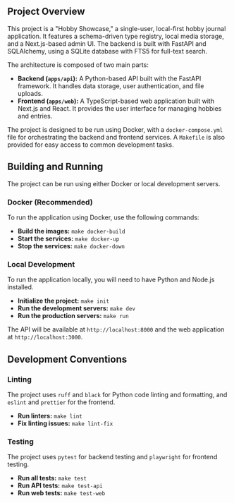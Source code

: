 ## Project Overview

This project is a "Hobby Showcase," a single-user, local-first hobby journal application. It features a schema-driven type registry, local media storage, and a Next.js-based admin UI. The backend is built with FastAPI and SQLAlchemy, using a SQLite database with FTS5 for full-text search.

The architecture is composed of two main parts:

*   **Backend (`apps/api`):** A Python-based API built with the FastAPI framework. It handles data storage, user authentication, and file uploads.
*   **Frontend (`apps/web`):** A TypeScript-based web application built with Next.js and React. It provides the user interface for managing hobbies and entries.

The project is designed to be run using Docker, with a `docker-compose.yml` file for orchestrating the backend and frontend services. A `Makefile` is also provided for easy access to common development tasks.

## Building and Running

The project can be run using either Docker or local development servers.

### Docker (Recommended)

To run the application using Docker, use the following commands:

*   **Build the images:** `make docker-build`
*   **Start the services:** `make docker-up`
*   **Stop the services:** `make docker-down`

### Local Development

To run the application locally, you will need to have Python and Node.js installed.

*   **Initialize the project:** `make init`
*   **Run the development servers:** `make dev`
*   **Run the production servers:** `make run`

The API will be available at `http://localhost:8000` and the web application at `http://localhost:3000`.

## Development Conventions

### Linting

The project uses `ruff` and `black` for Python code linting and formatting, and `eslint` and `prettier` for the frontend.

*   **Run linters:** `make lint`
*   **Fix linting issues:** `make lint-fix`

### Testing

The project uses `pytest` for backend testing and `playwright` for frontend testing.

*   **Run all tests:** `make test`
*   **Run API tests:** `make test-api`
*   **Run web tests:** `make test-web`
